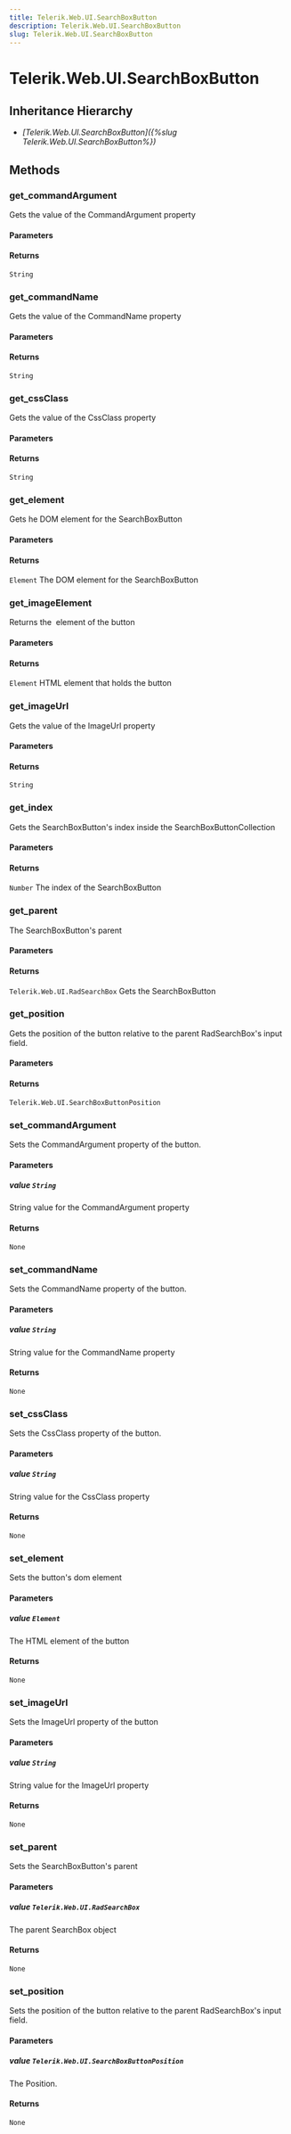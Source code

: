 ```yaml
---
title: Telerik.Web.UI.SearchBoxButton
description: Telerik.Web.UI.SearchBoxButton
slug: Telerik.Web.UI.SearchBoxButton
---
```


# Telerik.Web.UI.SearchBoxButton  

## Inheritance Hierarchy

* *[Telerik.Web.UI.SearchBoxButton]({%slug Telerik.Web.UI.SearchBoxButton%})*


## Methods

###  get_commandArgument

Gets the value of the CommandArgument property

#### Parameters

#### Returns

`String` 

### get_commandName

Gets the value of the CommandName property

#### Parameters

#### Returns

`String` 

### get_cssClass

Gets the value of the CssClass property

#### Parameters

#### Returns

`String` 

### get_element

Gets he DOM element for the SearchBoxButton

#### Parameters

#### Returns

`Element` The DOM element for the SearchBoxButton

### get_imageElement

Returns the <img/> element of the button

#### Parameters

#### Returns

`Element` HTML element that holds the button

### get_imageUrl

Gets the value of the ImageUrl property

#### Parameters

#### Returns

`String` 

### get_index

Gets the SearchBoxButton's index inside the SearchBoxButtonCollection

#### Parameters

#### Returns

`Number` The index of the SearchBoxButton

### get_parent

The SearchBoxButton's parent

#### Parameters

#### Returns

`Telerik.Web.UI.RadSearchBox` Gets the SearchBoxButton

### get_position

Gets the position of the button relative to the parent RadSearchBox's input field.

#### Parameters

#### Returns

`Telerik.Web.UI.SearchBoxButtonPosition` 

### set_commandArgument

Sets the CommandArgument property of the button.

#### Parameters

##### value `String`

String value for the CommandArgument property

#### Returns

`None` 

### set_commandName

Sets the CommandName property of the button.

#### Parameters

##### value `String`

String value for the CommandName property

#### Returns

`None` 

### set_cssClass

Sets the CssClass property of the button.

#### Parameters

##### value `String`

String value for the CssClass property

#### Returns

`None` 

### set_element

Sets the button's dom element

#### Parameters

##### value `Element`

 The HTML element of the button 

#### Returns

`None` 

### set_imageUrl

Sets the ImageUrl property of the button

#### Parameters

##### value `String`

String value for the ImageUrl property

#### Returns

`None` 

### set_parent

Sets the SearchBoxButton's parent

#### Parameters

##### value `Telerik.Web.UI.RadSearchBox`

The parent SearchBox object

#### Returns

`None` 

### set_position

Sets the position of the button relative to the parent RadSearchBox's input field.

#### Parameters

##### value `Telerik.Web.UI.SearchBoxButtonPosition`

 The Position. 

#### Returns

`None` 



